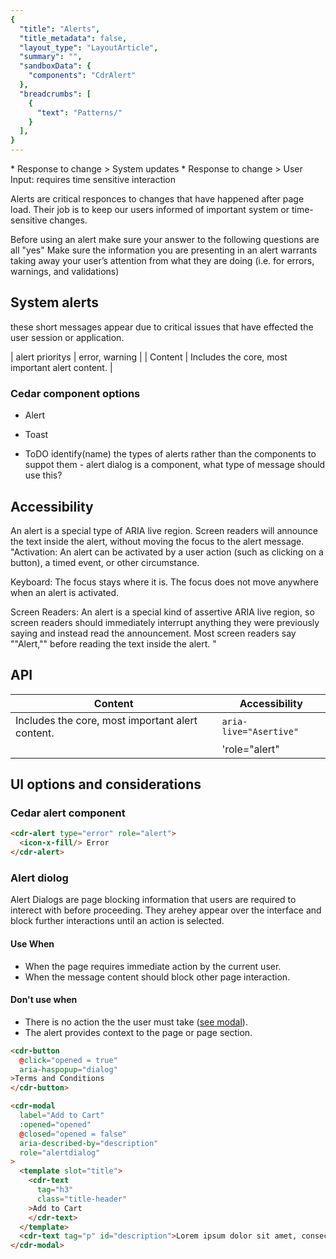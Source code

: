 ```yaml
---
{
  "title": "Alerts",
  "title_metadata": false,
  "layout_type": "LayoutArticle",
  "summary": "",
  "sandboxData": {
    "components": "CdrAlert"
  },
  "breadcrumbs": [
    {
      "text": "Patterns/"
    }
  ],
}
---
```


<cdr-doc-table-of-contents-shell parentSelector='h2' childSelector='h3'>
* Response to change > System updates
* Response to change > User Input: requires time sensitive interaction 

Alerts are critical responces to changes that have happened after page load. 
Their job is to keep our users informed of important system or time-sensitive changes. 

Before using an alert make sure your answer to the following questions are all "yes"
Make sure the information you are presenting in an alert warrants taking away your user’s attention from what they are doing (i.e. for errors, warnings, and validations)

## System alerts 
these short messages appear due to critical issues that have effected the user session or application.

| alert prioritys      | error, warning |
| Content              | Includes the core, most important alert content. |
### Cedar component options
- Alert
- Toast

- ToDO identify(name) the types of alerts rather than the components to suppot them - alert dialog is a component, what type of message should use this?

## Accessibility
An alert is a special type of ARIA live region. Screen readers will announce the text inside the alert, without moving the focus to the alert message. 
"Activation: 
An alert can be activated by a user action (such as clicking on a button), a timed event, or other circumstance.

Keyboard: 
The focus stays where it is. The focus does not move anywhere when an alert is activated.

Screen Readers:
An alert is a special kind of assertive ARIA live region, so screen readers should immediately interrupt anything they were previously saying and instead read the announcement. Most screen readers say ""Alert,"" before reading the text inside the alert.
"
## API
| Content                                          | Accessibility          |
|--------------------------------------------------|------------------------|
| Includes the core, most important alert content. | `aria-live="Asertive"` |
|                                                  | 'role="alert"          |

## UI options and considerations

### Cedar alert component
<cdr-doc-example-code-pair repository-href="/src/components/alert"
:sandbox-data="$page.frontmatter.sandboxData" >

```html
<cdr-alert type="error" role="alert">
  <icon-x-fill/> Error
</cdr-alert>
```
</cdr-doc-example-code-pair>

### Alert diolog

Alert Dialogs are page blocking information that users are required to interect with before proceeding.
They arehey appear over the interface and block further interactions until an action is selected.

#### Use When
- When the page requires immediate action by the current user.
- When the message content should block other page interaction.

#### Don't use when
- There is no action the the user must take ([see modal](/components/modal/)).
- The alert provides context to the page or page section.

<cdr-doc-example-code-pair repository-href="/src/components/modal"
:sandbox-data="$page.frontmatter.sandboxData" :model="{ opened: false }">

```html
<cdr-button
  @click="opened = true"
  aria-haspopup="dialog"
>Terms and Conditions
</cdr-button>

<cdr-modal
  label="Add to Cart"
  :opened="opened"
  @closed="opened = false"
  aria-described-by="description"
  role="alertdialog"
>
  <template slot="title">
    <cdr-text
      tag="h3"
      class="title-header"
    >Add to Cart
    </cdr-text>
  </template>
  <cdr-text tag="p" id="description">Lorem ipsum dolor sit amet, consectetur adipiscing elit. Donec sit amet dictum ipsum.</cdr-text>
</cdr-modal>
```
</cdr-doc-example-code-pair>

</cdr-doc-table-of-contents-shell>
